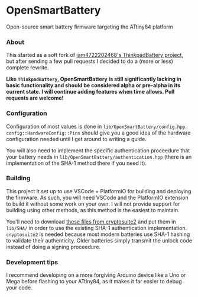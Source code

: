 # OpenSmartBattery
 Open-source smart battery firmware targeting the ATtiny84 platform

### About
This started as a soft fork of [iam4722202468's ThinkpadBattery project](https://github.com/iam4722202468/ThinkpadBattery), but after sending a few pull requests I decided to do a (more or less) complete rewrite.

**Like `ThinkpadBattery`, OpenSmartBattery is still significantly lacking in basic functionality and should be considered alpha or pre-alpha in its current state. I will continue adding features when time allows. Pull requests are welcome!**

### Configuration
Configuration of most values is done in `lib/OpenSmartBattery/config.hpp`. `config::HardwareConfig::Pins` should give you a good idea of the hardware configuration needed until I get around to writing a guide.

You will also need to implement the specific authentication proceedure that your battery needs in `lib/OpenSmartBattery/authentication.hpp` (there is an implementation of the SHA-1 method there if you need it).

### Building
This project it set up to use VSCode + PlatformIO for building and deploying the firmware. As such, you will need VSCode and the PlatformIO extension to build it without some work on your own. I will not provide support for building using other methods, as this method is the easiest to maintain.

You'll need to download [these files from cryptosuite2](https://github.com/daknuett/cryptosuite2/tree/master/sha) and put them in `lib/SHA/` in order to use the existing SHA-1 authentication implementation. `cryptosuite2` is needed because most modern batteries use SHA-1 hashing to validate their authenticity. Older batteries simply transmit the unlock code instead of doing a signing proceedure.

### Development tips
I recommend developing on a more forgiving Arduino device like a Uno or Mega before flashing to your ATtiny84, as it makes it far easier to debug your code.
